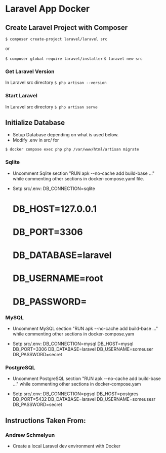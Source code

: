 # Laravel App Docker

## Create Laravel Project with Composer

`$ composer create-project laravel/laravel src`

or

`$ composer global require laravel/installer`
`$ laravel new src`

### Get Laravel Version

In Laravel src directory
`$ php artisan --version`

### Start Laravel

In Laravel src directory
`$ php artisan serve`

## Initialize Database

* Setup Database depending on what is used below.
* Modify .env in src/ for 

`$ docker compose exec php php /var/www/html/artisan migrate`

### Sqlite

* Uncomment Sqlite section "RUN apk --no-cache add build-base ..." while commenting other sections in docker-compose.yaml file.

* Setp src/.env:
    DB_CONNECTION=sqlite
    # DB_HOST=127.0.0.1
    # DB_PORT=3306
    # DB_DATABASE=laravel
    # DB_USERNAME=root
    # DB_PASSWORD=

### MySQL

* Uncomment MySQL section "RUN apk --no-cache add build-base ..."  while commenting other sections in docker-compose.yam

* Setp src/.env:
    DB_CONNECTION=mysql
    DB_HOST=mysql
    DB_PORT=3306
    DB_DATABASE=laravel
    DB_USERNAME=someuser
    DB_PASSWORD=secret

### PostgreSQL

* Uncomment PostgreSQL section "RUN apk --no-cache add build-base ..." while commenting other sections in docker-compose.yam

* Setp src/.env:
    DB_CONNECTION=pgsql
    DB_HOST=postgres
    DB_PORT=5432
    DB_DATABASE=laravel
    DB_USERNAME=someusesr
    DB_PASSWORD=secret

## Instructions Taken From:

### Andrew Schmelyun
* Create a local Laravel dev environment with Docker
